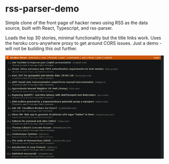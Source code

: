 # rss-parser-demo

Simple clone of the front page of hacker news using RSS as the data source, built with React, Typescript, and rss-parser.

Loads the top 30 stories, minimal functionality but the title links work.
Uses the heroku cors-anywhere proxy to get around CORS issues. 
Just a demo - will not be building this out further.

![screen](screenshots/preview.png)